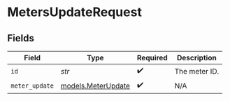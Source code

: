 # MetersUpdateRequest


## Fields

| Field                                          | Type                                           | Required                                       | Description                                    |
| ---------------------------------------------- | ---------------------------------------------- | ---------------------------------------------- | ---------------------------------------------- |
| `id`                                           | *str*                                          | :heavy_check_mark:                             | The meter ID.                                  |
| `meter_update`                                 | [models.MeterUpdate](../models/meterupdate.md) | :heavy_check_mark:                             | N/A                                            |
